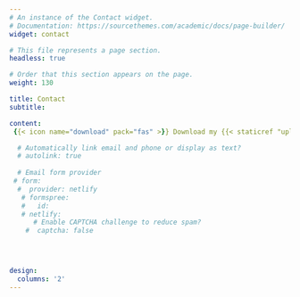 ```yaml
---
# An instance of the Contact widget.
# Documentation: https://sourcethemes.com/academic/docs/page-builder/
widget: contact

# This file represents a page section.
headless: true

# Order that this section appears on the page.
weight: 130

title: Contact
subtitle:

content: 
 {{< icon name="download" pack="fas" >}} Download my {{< staticref "upload/ReferenceInfo.pdf" "newtab" >}}Reference List{{< /staticref >}}.

  # Automatically link email and phone or display as text?
  # autolink: true
  
  # Email form provider
 # form:
  #  provider: netlify
   # formspree:
   #   id:
   # netlify:
      # Enable CAPTCHA challenge to reduce spam?
    #  captcha: false
  



design:
  columns: '2'
---
```

